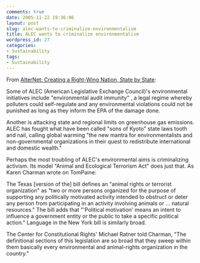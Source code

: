 ```yaml
---
comments: true
date: 2005-11-22 19:36:06
layout: post
slug: alec-wants-to-criminalize-environmentalism
title: ALEC wants to criminalize environmentalism
wordpress_id: 27
categories:
- Sustainability
tags:
- Sustainability
---
```


From [AlterNet: Creating a Right-Wing Nation, State by State](http://alternet.org/story/28259/):



Some of ALEC (American Legislative Exchange Council)'s environmental initiatives include "environmental audit immunity" , a legal regime whereby polluters could self-regulate and any environmental violations could not be punished as long as they inform the EPA of the damage done.





Another is attacking state and regional limits on greenhouse gas emissions. ALEC has fought what have been called "sons of Kyoto" state laws tooth and nail, calling global warming "the new mantra for environmentalists and non-governmental organizations in their quest to redistribute international and domestic wealth."





Perhaps the most troubling of ALEC's environmental aims is criminalizing activism. Its model "Animal and Ecological Terrorism Act" does just that. As Karen Charman wrote on TomPaine:





The Texas [version of the] bill defines an "animal rights or terrorist organization" as "two or more persons organized for the purpose of supporting any politically motivated activity intended to obstruct or deter any person from participating in an activity involving animals or ... natural resources." The bill adds that "'Political motivation' means an intent to influence a government entity or the public to take a specific political action." Language in the New York bill is similarly broad.





The Center for Constitutional Rights' Michael Ratner told Charman, "The definitional sections of this legislation are so broad that they sweep within them basically every environmental and animal-rights organization in the country."




